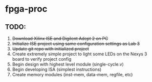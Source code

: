 # fpga-proc

## TODO: ##
1. ~~Download Xilinx ISE and Digilent Adept 2 on PC~~
2. ~~Initialize ISE project using same configuration settings as Lab 3~~
3. ~~Update git repo with initialized project~~
4. Create extremely simple project to light some LEDs on the Nexys 3 board to verify project config
5. Begin design with highest level module (single-cycle.v)
6. Begin developing ISA (simplest instructions)
7. Create memory modules (inst-mem, data-mem, regfile, etc)

